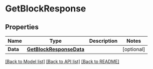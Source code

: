 # GetBlockResponse

## Properties

Name | Type | Description | Notes
------------ | ------------- | ------------- | -------------
**Data** | [**GetBlockResponseData**](GetBlockResponse_data.md) |  | [optional] 

[[Back to Model list]](../README.md#documentation-for-models) [[Back to API list]](../README.md#documentation-for-api-endpoints) [[Back to README]](../README.md)


